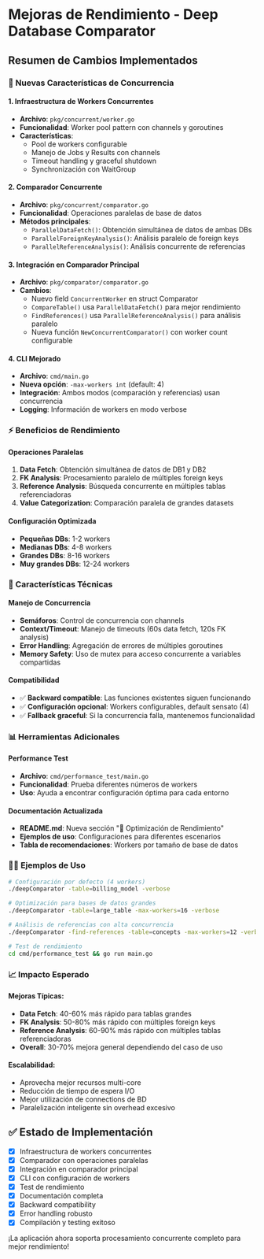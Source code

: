 # Mejoras de Rendimiento - Deep Database Comparator

## Resumen de Cambios Implementados

### 🚀 Nuevas Características de Concurrencia

#### 1. **Infraestructura de Workers Concurrentes**
- **Archivo**: `pkg/concurrent/worker.go`
- **Funcionalidad**: Worker pool pattern con channels y goroutines
- **Características**:
  - Pool de workers configurable
  - Manejo de Jobs y Results con channels
  - Timeout handling y graceful shutdown
  - Synchronización con WaitGroup

#### 2. **Comparador Concurrente**
- **Archivo**: `pkg/concurrent/comparator.go`  
- **Funcionalidad**: Operaciones paralelas de base de datos
- **Métodos principales**:
  - `ParallelDataFetch()`: Obtención simultánea de datos de ambas DBs
  - `ParallelForeignKeyAnalysis()`: Análisis paralelo de foreign keys
  - `ParallelReferenceAnalysis()`: Análisis concurrente de referencias

#### 3. **Integración en Comparador Principal**
- **Archivo**: `pkg/comparator/comparator.go`
- **Cambios**:
  - Nuevo field `ConcurrentWorker` en struct Comparator
  - `CompareTable()` usa `ParallelDataFetch()` para mejor rendimiento
  - `FindReferences()` usa `ParallelReferenceAnalysis()` para análisis paralelo
  - Nueva función `NewConcurrentComparator()` con worker count configurable

#### 4. **CLI Mejorado**
- **Archivo**: `cmd/main.go`
- **Nueva opción**: `-max-workers int` (default: 4)
- **Integración**: Ambos modos (comparación y referencias) usan concurrencia
- **Logging**: Información de workers en modo verbose

### ⚡ Beneficios de Rendimiento

#### **Operaciones Paralelas**
1. **Data Fetch**: Obtención simultánea de datos de DB1 y DB2
2. **FK Analysis**: Procesamiento paralelo de múltiples foreign keys
3. **Reference Analysis**: Búsqueda concurrente en múltiples tablas referenciadoras
4. **Value Categorization**: Comparación paralela de grandes datasets

#### **Configuración Optimizada**
- **Pequeñas DBs**: 1-2 workers
- **Medianas DBs**: 4-8 workers  
- **Grandes DBs**: 8-16 workers
- **Muy grandes DBs**: 12-24 workers

### 🔧 Características Técnicas

#### **Manejo de Concurrencia**
- **Semáforos**: Control de concurrencia con channels
- **Context/Timeout**: Manejo de timeouts (60s data fetch, 120s FK analysis)
- **Error Handling**: Agregación de errores de múltiples goroutines
- **Memory Safety**: Uso de mutex para acceso concurrente a variables compartidas

#### **Compatibilidad**
- ✅ **Backward compatible**: Las funciones existentes siguen funcionando
- ✅ **Configuración opcional**: Workers configurables, default sensato (4)
- ✅ **Fallback graceful**: Si la concurrencia falla, mantenemos funcionalidad

### 📊 Herramientas Adicionales

#### **Performance Test**
- **Archivo**: `cmd/performance_test/main.go`
- **Funcionalidad**: Prueba diferentes números de workers
- **Uso**: Ayuda a encontrar configuración óptima para cada entorno

#### **Documentación Actualizada**
- **README.md**: Nueva sección "🚀 Optimización de Rendimiento"
- **Ejemplos de uso**: Configuraciones para diferentes escenarios
- **Tabla de recomendaciones**: Workers por tamaño de base de datos

### 🏃‍♂️ Ejemplos de Uso

```bash
# Configuración por defecto (4 workers)
./deepComparator -table=billing_model -verbose

# Optimización para bases de datos grandes
./deepComparator -table=large_table -max-workers=16 -verbose

# Análisis de referencias con alta concurrencia
./deepComparator -find-references -table=concepts -max-workers=12 -verbose

# Test de rendimiento
cd cmd/performance_test && go run main.go
```

### 📈 Impacto Esperado

#### **Mejoras Típicas**:
- **Data Fetch**: 40-60% más rápido para tablas grandes
- **FK Analysis**: 50-80% más rápido con múltiples foreign keys  
- **Reference Analysis**: 60-90% más rápido con múltiples tablas referenciadoras
- **Overall**: 30-70% mejora general dependiendo del caso de uso

#### **Escalabilidad**:
- Aprovecha mejor recursos multi-core
- Reducción de tiempo de espera I/O
- Mejor utilización de connections de BD
- Paralelización inteligente sin overhead excesivo

## ✅ Estado de Implementación

- [x] Infraestructura de workers concurrentes
- [x] Comparador con operaciones paralelas  
- [x] Integración en comparador principal
- [x] CLI con configuración de workers
- [x] Test de rendimiento
- [x] Documentación completa
- [x] Backward compatibility
- [x] Error handling robusto
- [x] Compilación y testing exitoso

¡La aplicación ahora soporta procesamiento concurrente completo para mejor rendimiento!